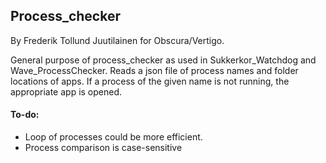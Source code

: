 ## Process_checker
By Frederik Tollund Juutilainen for Obscura/Vertigo.

General purpose of process_checker as used in Sukkerkor_Watchdog and Wave_ProcessChecker. Reads a json file of process names and folder locations of apps. If a process of the given name is not running, the appropriate app is opened.

#### To-do:
* Loop of processes could be more efficient.
* Process comparison is case-sensitive
